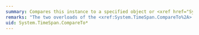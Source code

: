 ```yaml
---
summary: Compares this instance to a specified object or <xref href="System.TimeSpan"></xref> object and returns an integer that indicates whether this instance is shorter than, equal to, or longer than the specified object or <xref href="System.TimeSpan"></xref> object.
remarks: "The two overloads of the <xref:System.TimeSpan.CompareTo%2A> method return a signed number that indicates the relative value of this instance and the `value` argument, as shown in the following table.  \n  \n|Value|Description|  \n|-----------|-----------------|  \n|Less than zero|This instance is shorter than `value`.|  \n|Zero|This instance is the same as `value`.|  \n|Greater than zero|This instance is longer than `value`.|"
uid: System.TimeSpan.CompareTo*
---
```

